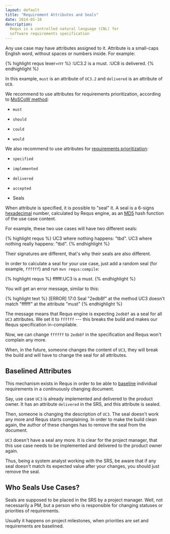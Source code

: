 ```yaml
---
layout: default
title: "Requirement Attributes and Seals"
date: 2014-05-10
description:
  Requs is a controlled natural language (CNL) for
  software requirements specification
---
```


Any use case may have attributes assigned to it. Attribute
is a small-caps English word, without spaces or numbers inside.
For example:

{% highlight requs lexer=rrr %}
:UC3.2 is a must.
:UC8 is delivered.
{% endhighlight %}

In this example, `must` is an attribute of `UC3.2` and
`delivered` is an attribute of `UC8`.

We recommend to use attributes for requirements prioritization,
according to [MoSCoW method](http://en.wikipedia.org/wiki/MoSCoW_method):

 * `must`

 * `should`

 * `could`

 * `would`

We also recommend to use attributes for
[requirements prioritization](http://en.wikipedia.org/wiki/Requirement_prioritization):

 * `specified`

 * `implemented`

 * `delivered`

 * `accepted`

* Seals

When attribute is specified, it is possible to "seal" it. A seal is
a 6-signs [hexadecimal](http://en.wikipedia.org/wiki/Hexadecimal)
number, calculated by Requs engine, as an
[MD5](http://en.wikipedia.org/wiki/MD5) hash function of the use
case content.

For example, these two use cases will have two different seals:

{% highlight requs %}
UC3 where nothing happens: "tbd".
UC3 where nothing really happens: "tbd".
{% endhighlight %}

Their signatures are different, that's why their seals are also different.

In order to calculate a seal for your use case, just add
a random seal (for example, `ffffff`)
and run `mvn requs:compile`:

{% highlight requs %}
ffffff:UC3 is a must.
{% endhighlight %}

You will get an error message, similar to this:

{% highlight text %}
[ERROR] 17:0 Seal "2edb8f" at the method UC3 doesn't match "ffffff" at the attribute "must"
{% endhighlight %}

The message means that Requs engine is expecting `2edb8f` as
a seal for all `UC3` attributes. We set it to `ffffff` --- this
breaks the build and makes our Requs specification in-compilable.

Now, we can change `ffffff` to `2edb8f` in the specification
and Requs won't complain any more.

When, in the future, someone changes the content of `UC3`, they will
break the build and will have to change the seal for all attributes.

## Baselined Attributes

This mechanism exists in Requs in order to be able to
[baseline](http://en.wikipedia.org/wiki/Baseline_%28configuration_management%29)
individual requirements in a continuously changing document.

Say, use case `UC3` is already implemented and delivered to
the product owner. It has an attribute `delivered` in the SRS,
and this attribute is sealed.

Then, someone is changing the description of `UC3`. The seal
doesn't work any more and Requs starts complaining. In order to
make the build clean again, the author of these changes has to
remove the seal from the document.

`UC3` doesn't have a seal any more. It is clear for the project
manager, that this use case needs to be implemented and delivered to the
product owner again.

Thus, being a system analyst working with the SRS, be aware that
if any seal doesn't match its expected value after your changes,
you should just remove the seal.

## Who Seals Use Cases?

Seals are supposed to be placed in the SRS by a project manager. Well,
not necessarily a PM, but a person who is responsible for changing
statuses or priorities of requirements.

Usually it happens on project milestones, when priorities are set and
requirements are baselined.

